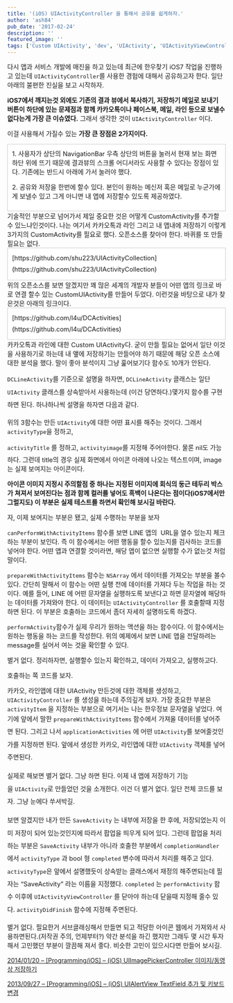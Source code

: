```yaml
---
title: '(iOS) UIActivityController 을 통해서 공유를 쉽게하자.'
author: 'ash84'
pub_date: '2017-02-24'
description: ''
featured_image: ''
tags: ['Custom UIActivity', 'dev', 'UIActivity', 'UIActivityViewController', 'IOS']
---
```



<span style="font-size: 11pt;">다시 앱과 서비스 개발에 매진을 하고 있는데 최근에 한우찾기 iOS7 작업을 진행하고 있는데 `UIActivityController`를 사용한 경험에 대해서 공유하고자 한다. 일단 아래의 불편한 진실을 보고 시작하자. </span>

<span style="font-size: 11pt;">**iOS7에서 깨지는것 외에도 기존의 결과 뷰에서 복사하기, 저장하기 메일로 보내기 버튼이 하단에 있는 문제점과 함께 카카오톡이나 페이스북, 메일, 라인 등으로 보낼수 없다는게 가장 큰 이슈였다.** 그래서 생각한 것이 `UIActivityController` 이다. </span>
 

<span style="font-size: 11pt;">이걸 사용해서 가질수 있는 **가장 큰 장점은 2가지이다.**</span>

<div class="txc-textbox" style="border: 1px solid rgb(203, 203, 203); background-color: rgb(255, 255, 255); padding: 10px;"><span style="font-size: 11pt;">1. 사용자가 상단의 NavigationBar 우측 상단의 버튼을 눌러서 현재 보는 화면 하단 위에 뜨기 때문에 결과뷰의 스크롤 어디서라도 사용할 수 있다는 장점이 있다. 기존에는 반드시 아래에 가서 눌러야 했다. </span>

<span style="font-size: 11pt;">2. 공유와 저장을 한번에 할수 있다. 본인이 원하는 메신저 혹은 메일로 누군가에게 보낼수 있고 그게 아니면 내 앱에 저장할수 있도록 제공하였다. </span>

</div><span style="font-size: 11pt;">기술적인 부분으로 넘어가서 제일 중요한 것은 어떻게 CustomActivity를 추가할 수 있느냐인것이다. 나는 여기서 카카오톡과 라인 그리고 내 앱내에 저장하기 이렇게 3가지의 CustomActivity를 필요로 했다. 오픈소스를 찾아야 한다. 바퀴를 또 만들 필요는 없다. </span>

<div class="txc-textbox" style="border: 1px solid rgb(203, 203, 203); background-color: rgb(255, 255, 255); padding: 10px;"><span style="font-size: 14.545454025268555px; line-height: 26.363636016845703px;">[https://github.com/shu223/UIActivityCollection](https://github.com/shu223/UIActivityCollection)</span>

</div><span style="font-size: 11pt;">위의 오픈소스를 보면 알겠지만 꽤 많은 세계의 개발자 분들이 어떤 앱의 링크로 바로 연결 할수 있는 CustomUIActivity를 만들어 두었다. 이런것을 바탕으로 내가 찾은것은 아래의 링크이다. </span>

<div class="txc-textbox" style="border: 1px solid rgb(203, 203, 203); background-color: rgb(255, 255, 255); padding: 10px;"><span style="font-size: 14.545454025268555px; line-height: 26.363636016845703px;">[https://github.com/l4u/DCActivities](https://github.com/l4u/DCActivities)</span>

</div><span style="font-size: 11pt;">카카오톡과 라인에 대한 Custom UIActivity다. 굳이 만들 필요는 없어서 일단 이것을 사용하기로 하는데 내 앺에 저장하기는 만들어야 하기 때문에 해당 오픈 소스에 대한 분석을 했다. 말이 좋아 분석이지 그냥 훑어보기다 함수도 10개가 안된다. </span>

<span style="font-size: 11pt;"></span>

<span style="font-size: 11pt;">`DCLineActivity`를 기준으로 설명을 하자면, </span><span style="font-size: 11pt; line-height: 2;">`DCLineActivity` 클래스는 일단 `UIActivity` 클래스를 상속받아서 사용하는데 (이건 당연하다.)몇가지 함수를 구현하면 된다. 하나하나씩 설명을 하자면 다음과 같다. </span>

<span style="font-size: 9pt; line-height: 2;">  
</span>

<script src="https://gist.github.com/AhnSeongHyun/6522676.js"></script>

<span style="font-size: 11pt;">위의 3함수는 만든 `UIActivity`에 대한 어떤 표시를 해주는 것이다. 그래서 `activityType`을 정하고, </span>

<span style="font-size: 11pt; line-height:2;">`activityTitle` 를</span><span style="font-size: 11pt;"> 정하고, `activityimage`를 지정해 주어야한다. 물론 nil도 가능하다. 그런데 title의 경우 실제 화면에서 아이콘 아래에 나오는 텍스트이며, image는 실제 보여지는 아이콘이다. </span>
 
<span style="font-size: 11pt;">**아이콘 이미지 지정시 주의할점 중 하나는 지정된 이미지에 회식의 둥근 테두리 박스가 쳐져서 보여진다는 점과 함께 컬러를 넣어도 흑백이 나온다는 점이다(iOS7에서만 그럴지도) 이 부분은 실제 테스트를 하면서 확인해 보시길 바란다.**</span>

<span style="font-size: 11pt;">자, 이제 보여지는 부분은 됐고, 실제 수행하는 부분을 보자 </span>

<script src="https://gist.github.com/AhnSeongHyun/6522728.js"></script>

<span style="font-size: 11pt;"></span>

<span style="font-size: 11pt;">`canPerformWithActivityItems` 함수를 보면 LINE 앱의  URL을 열수 있는지 체크하는 부분이 보인다. 즉 이 함수에서는 어떤 행동을 할수 있는지를 검사하는 코드를 넣어야 한다. 어떤 앱과 연결할 것이라면, 해당 앱이 없으면 실행할 수가 없는것 처럼 말이다. </span>

<span style="font-size: 11pt;"></span>

<span style="font-size: 11pt;">`prepareWithActivityItems` 함수는 `NSArray` 에서 데이터를 가져오는 부분을 볼수 있다. 간단히 말해서 이 함수는 어떤 실행 전에 데이터를 가져다 두는 작업을 하는 것이다. 예를 들어, LINE 에 어떤 문자열을 실행하도록 보낸다고 하면 문자열에 해당하는 데이터를 가져와야 한다. 이 데이터는 `UIActivityController` 를 호출할때 지정하면 된다. 이 부분은 호출하는 코드에서 좀더 자세히 설명하도록 하겠다. </span>

<span style="font-size: 11pt;"></span>

<span style="font-size: 11pt;">`performActivity`함수가 실제 우리가 원하는 액션을 하는 함수이다. 이 함수에서는 원하는 행동을 하는 코드를 작성한다. 위의 예제에서 보면 LINE 앱을 전달하려는 message를 실어서 여는 것을 확인할 수 있다. </span>

<span style="font-size: 11pt;">별거 없다. 정리하자면, 실행할수 있는지 확인하고, 데이터 가져오고, 실행하고다. </span>

<span style="font-size: 11pt;">호출하는 쪽 코드를 보자. </span>

<script src="https://gist.github.com/AhnSeongHyun/6522822.js"></script>

<span style="font-size: 11pt;">카카오, 라인앱에 대한 UIActivity 만든것에 대한 객체를 생성하고, `UIActivityController` 를 생성을 하는데 주의깊게 보자. 가장 중요한 부분은 `activityItem` 을 지정하는 부분으로 여기서는 나는 한우정보 문자열을 넣었다. 여기에 앞에서 말한 </span><span style="font-size: 11pt; line-height: 2;">`prepareWithActivityItems` 함수에서 가져올 데이터를 넣어주면 된다. 그리고 나서 `applicationActivities` 에 어떤 `UIActivity`를 보여줄것인가를 지정하면 된다. 앞에서 생성한 카카오, 라인앱에 대한 </span><span style="font-size: 11pt; line-height: 2;">`UIActivity` 객체를 넣어주면된다. </span>

<span style="font-size: 9pt; line-height: 2;">  
</span>

<span style="font-size: 11pt; line-height: 2;">실제로 해보면 별거 없다. 그냥 하면 된다. 이제 내 앱에 저장하기 기능을 `UIActivity`로 만들었던 것을 소개한다. 이건 더 별거 없다. 일단 전체 코드를 보자. 그냥 눈에다 쑤셔박길. </span>

<span style="font-size: 9pt; line-height: 2;">  
</span>

<script src="https://gist.github.com/AhnSeongHyun/6533473.js"></script>

<span style="font-size: 9pt; line-height: 2;">  
</span>

<span style="font-size: 11pt; line-height: 2;">보면 알겠지만 내가 만든 `SaveActivity` 는 내부에 저장을 한 후에, 저장되었는지 이미 저장이 되어 있는것인지에 따라서 팝업을 띄우게 되어 있다. 그런데 팝업을 처리하는 부분은 `SaveActivity` 내부가 아니라 호출한 부분에서 `completionHandler` 에서 `activityType` 과 bool 형 `completed` 변수에 따라서 처리를 해주고 있다. `activityType`은 앞에서 설명했듯이 상속받는 클래스에서 재정의 해주면되는데 필자는 “SaveActivity” 라는 이름을 지정했다. `completed` 는 `performActivity` 함수 이후에 `UIActivityViewController` 를 닫아야 하는데 닫을때 지정해 줄수 있다. </span><span style="font-size: 11pt; line-height: 2;">`activityDidFinish` 함수에 지정해 주면된다. </span>
 

<span style="font-size: 11pt;">별거 없다. 필요한거 서브클래싱해서 만들면 되고 적당한 아이콘 웹에서 가져와서 사용하면된다.(저작권 주의, 언제부터?) 약간 분석을 하긴 했지만 그래두 몇 시간 투자해서 고민했던 부분이 깔끔해 져서 좋다. 비슷한 고민이 있으시다면 만들어 보시길. </span>

<span style="font-size: 9pt; line-height: 2;">  
</span>

[2014/01/20 – [Programming/iOS] – (iOS) UIImagePickerController 이미지/동영상 저장하기](http://ash84.tistory.com/entry/iOS-UIImagePickerController-이미지동영상-저장하기)

[2013/09/27 – [Programming/iOS] – (iOS) UIAlertView TextField 추가 및 키보드 변경](http://ash84.tistory.com/entry/iOS-UIAlertView-TextField-추가-및-키보드-변경)

<span style="font-size: 11pt;"></span>



